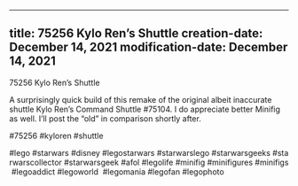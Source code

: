 ----
title: 75256 Kylo Ren’s Shuttle
creation-date: December 14, 2021
modification-date: December 14, 2021
----

75256 Kylo Ren’s Shuttle

A surprisingly quick build of this remake of the original albeit inaccurate shuttle Kylo Ren’s Command Shuttle #75104.
I do appreciate better Minifig as well. I’ll post the “old” in comparison shortly after.

#75256 #kyloren #shuttle

#lego #starwars #disney #legostarwars #starwarslego #starwarsgeeks #starwarscollector #starwarsgeek #afol #legolife #minifig #minifigures #minifigs #legoaddict #legoworld  #legomania #legofan #legophoto 

